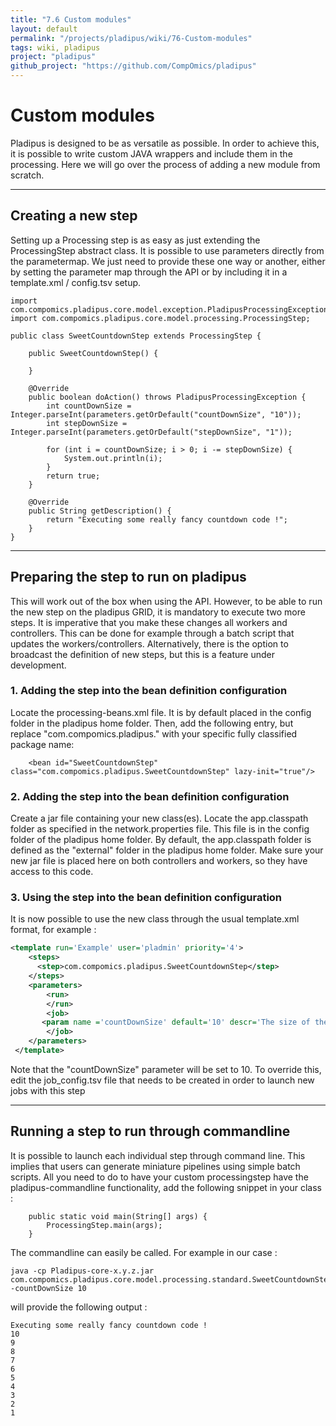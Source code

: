 ```yaml
---
title: "7.6 Custom modules"
layout: default
permalink: "/projects/pladipus/wiki/76-Custom-modules"
tags: wiki, pladipus
project: "pladipus"
github_project: "https://github.com/CompOmics/pladipus"
---
```


# Custom modules

Pladipus is designed to be as versatile as possible. In order to achieve this, it is possible to write custom JAVA wrappers and include them in the processing. Here we will go over the process of adding a new module from scratch.

----

## Creating a new step

Setting up a Processing step is as easy as just extending the ProcessingStep abstract class. It is possible to use parameters directly from the parametermap. We just need to provide these one way or another, either by setting the parameter map through the API or by including it in a template.xml / config.tsv setup.

```
import com.compomics.pladipus.core.model.exception.PladipusProcessingException;
import com.compomics.pladipus.core.model.processing.ProcessingStep;

public class SweetCountdownStep extends ProcessingStep {

    public SweetCountdownStep() {

    }

    @Override
    public boolean doAction() throws PladipusProcessingException {
        int countDownSize = Integer.parseInt(parameters.getOrDefault("countDownSize", "10"));
        int stepDownSize = Integer.parseInt(parameters.getOrDefault("stepDownSize", "1"));

        for (int i = countDownSize; i > 0; i -= stepDownSize) {
            System.out.println(i);
        }
        return true;
    }

    @Override
    public String getDescription() {
        return "Executing some really fancy countdown code !";
    }
}
```

----

## Preparing the step to run on pladipus

This will work out of the box when using the API. However, to be able to run the new step on the pladipus GRID, it is mandatory to execute two more steps. It is imperative that you make these changes all workers and controllers. This can be done for example through a batch script that updates the workers/controllers. Alternatively, there is the option to broadcast the definition of new steps, but this is a feature under development. 

### 1. Adding the step into the bean definition configuration

Locate the processing-beans.xml file. It is by default placed in the config folder in the pladipus home folder.
Then, add the following entry, but replace "com.compomics.pladipus." with your specific fully classified package name:

```
    <bean id="SweetCountdownStep" class="com.compomics.pladipus.SweetCountdownStep" lazy-init="true"/> 
```

### 2. Adding the step into the bean definition configuration

Create a jar file containing your new class(es). Locate the app.classpath folder as specified in the network.properties file. This file is in the config folder of the pladipus home folder. By default, the app.classpath folder is defined as the "external" folder in the pladipus home folder. Make sure your new jar file is placed here on both controllers and workers, so they have access to this code.

### 3. Using the step into the bean definition configuration

It is now possible to use the new class through the usual template.xml format, for example : 

```xml
<template run='Example' user='pladmin' priority='4'>
 	<steps>
      <step>com.compomics.pladipus.SweetCountdownStep</step>
  	</steps> 
 	<parameters>
 		<run>
 		</run>
   		<job>
       <param name ='countDownSize' default='10' descr='The size of the countdown'/>
 		</job>
 	</parameters>
 </template> 
```

Note that the "countDownSize" parameter will be set to 10. To override this, edit the job_config.tsv file that needs to be created in order to launch new jobs with this step

----

## Running a step to run through commandline

It is possible to launch each individual step through command line. This implies that users can generate miniature pipelines using simple batch scripts. All you need to do to have your custom processingstep have the pladipus-commandline functionality, add the following snippet in your class :

```
    public static void main(String[] args) {
        ProcessingStep.main(args);
    }
```

The commandline can easily be called. For example in our case :

```
java -cp Pladipus-core-x.y.z.jar com.compomics.pladipus.core.model.processing.standard.SweetCountdownStep -countDownSize 10

```
will provide the following output : 

```
Executing some really fancy countdown code !
10
9
8
7
6
5
4
3
2
1
```
